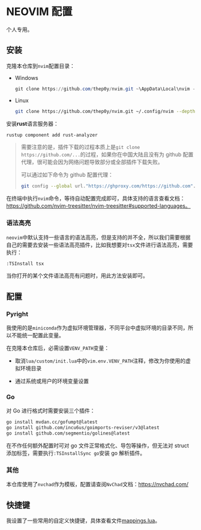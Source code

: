 # NEOVIM 配置

个人专用。

## 安装

克隆本仓库到`nvim`配置目录：

- Windows

  ```powershell
  git clone https://github.com/thep0y/nvim.git ~\AppData\Local\nvim --depth 1
  ```

- Linux

  ```bash
  git clone https://github.com/thep0y/nvim.git ~/.config/nvim --depth 1
  ```

安装**rust**语言服务器：

```bash
rustup component add rust-analyzer
```

> 需要注意的是，插件下载的过程本质上是`git clone https://github.com/...`的过程，如果你在中国大陆且没有为 github 配置代理，很可能会因为网络问题导致部分或全部插件下载失败。
>
> 可以通过如下命令为 github 配置代理：
> 
> ```bash
> git config --global url."https://ghproxy.com/https://github.com".insteadOf "https://github.com"
> ```

在终端中执行`nvim`命令，等待自动配置完成即可，具体支持的语言查看文档：https://github.com/nvim-treesitter/nvim-treesitter#supported-languages。

### 语法高亮

`neovim`中默认支持一些语言的语法高亮，但是支持的并不全，所以我们需要根据自己的需要去安装一些语法高亮插件，比如我想要对`tsx`文件进行语法高亮，需要执行：

```bash
:TSInstall tsx
```

当你打开的某个文件语法高亮有问题时，用此方法安装即可。

## 配置

### Pyright

我使用的是`miniconda`作为虚拟环境管理器，不同平台中虚拟环境的目录不同，所以不能统一配置此变量。

在克隆本仓库后，必需设置`VENV_PATH`变量：

- 取消`lua/custom/init.lua`中的`vim.env.VENV_PATH`注释，修改为你使用的虚拟环境目录

- 通过系统或用户的环境变量设置

### Go

对 Go 进行格式时需要安装三个插件：

```bash
go install mvdan.cc/gofumpt@latest
go install github.com/incu6us/goimports-reviser/v3@latest
go install github.com/segmentio/golines@latest
```

在不作任何额外配置时可对 go 文件正常格式化、导包等操作，但无法对 struct 添加标签，需要执行`:TSInstallSync go`安装 go 解析插件。

### 其他

本仓库使用了`nvchad`作为模板，配置请查阅`NvChad`文档：https://nvchad.com/

## 快捷键

我设置了一些常用的自定义快捷键，具体查看文件[mappings.lua](https://github.com/thep0y/nvim/blob/main/lua/custom/mappings.lua)。
